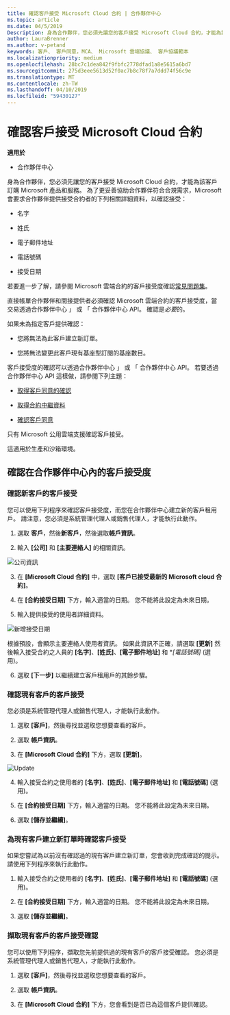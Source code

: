 ```yaml
---
title: 確認客戶接受 Microsoft Cloud 合約 | 合作夥伴中心
ms.topic: article
ms.date: 04/5/2019
Description: 身為合作夥伴，您必須先讓您的客戶接受 Microsoft Cloud 合約，才能為該客戶訂購 Microsoft 產品和服務。 若要更好的說明合作夥伴符合合規性需求，Microsoft 會要求協力廠商確認接受藉由提供接受合約的人員有關的特定詳細資料。
author: LauraBrenner
ms.author: v-petand
keywords: 客戶、 客戶同意，MCA、 Microsoft 雲端協議、 客戶協議範本
ms.localizationpriority: medium
ms.openlocfilehash: 28bc7c1dea842f9fbfc2778dfad1a8e5615a6bd7
ms.sourcegitcommit: 275d3eee5613d52f0ac7b8c78f7a7ddd74f56c9e
ms.translationtype: MT
ms.contentlocale: zh-TW
ms.lasthandoff: 04/10/2019
ms.locfileid: "59430127"
---
```

# <a name="confirm-customer-acceptance-of-the-microsoft-cloud-agreement"></a>確認客戶接受 Microsoft Cloud 合約

**適用於**
-  合作夥伴中心

身為合作夥伴，您必須先讓您的客戶接受 Microsoft Cloud 合約，才能為該客戶訂購 Microsoft 產品和服務。 為了更妥善協助合作夥伴符合合規需求，Microsoft 會要求合作夥伴提供接受合約者的下列相關詳細資料，以確認接受： 

-   名字

-   姓氏

-   電子郵件地址

-   電話號碼

-   接受日期

若要進一步了解，請參閱 Microsoft 雲端合約的客戶接受度確認[常見問題集](https://docs.microsoft.com/en-us/partner-center/confirm-consent-faq)。

直接帳單合作夥伴和間接提供者必須確認 Microsoft 雲端合約的客戶接受度，當交易透過合作夥伴中心 」 或 「 合作夥伴中心 API。 確認是*必要*的。

如果未為指定客戶提供確認：

-   您將無法為此客戶建立新訂單。

-   您將無法變更此客戶現有基座型訂閱的基座數目。

客戶接受度的確認可以透過合作夥伴中心 」 或 「 合作夥伴中心 API。 若要透過合作夥伴中心 API 這樣做，請參閱下列主題： 

-   [取得客戶同意的確認](https://docs.microsoft.com/en-us/partner-center/develop/get-confirmation-of-customer-consent)

-   [取得合約中繼資料](https://docs.microsoft.com/en-us/partner-center/develop/get-agreement-metadata)

-   [確認客戶同意](https://docs.microsoft.com/en-us/partner-center/develop/confirm-customer-consent)


只有 Microsoft 公用雲端支援確認客戶接受。

這適用於生產和沙箱環境。

## <a name="confirming-customer-acceptance-in-partner-center"></a>確認在合作夥伴中心內的客戶接受度

### <a name="confirm-customer-acceptance-for-a-new-customer"></a>確認新客戶的客戶接受

您可以使用下列程序來確認客戶接受度，而您在合作夥伴中心建立新的客戶租用戶。 請注意，您必須是系統管理代理人或銷售代理人，才能執行此動作。
 
1.  選取 **客戶**，然後**新客戶**，然後選取**帳戶資訊**。

2.  輸入 **\[公司\]** 和 **\[主要連絡人\]** 的相關資訊。

![公司資訊](images/mca/mca1.png)

3.  在 **\[Microsoft Cloud 合約\]** 中，選取 **\[客戶已接受最新的 Microsoft cloud 合約\]**。 

4.  在 **\[合約接受日期\]** 下方，輸入適當的日期。 您不能將此設定為未來日期。

5.  輸入提供接受的使用者詳細資料。 

![新增接受日期](images/mca/MCA3.png)

根據預設，會顯示主要連絡人使用者資訊。 如果此資訊不正確，請選取 **\[更新\]** 然後輸入接受合約之人員的 **\[名字\]**、**\[姓氏\]**、**\[電子郵件地址\]** 和 **\[電話號碼\]* (選用)。

6.  選取 **\[下一步\]** 以繼續建立客戶租用戶的其餘步驟。

### <a name="confirm-customer-acceptance-for-an-existing-customer"></a>確認現有客戶的客戶接受

您必須是系統管理代理人或銷售代理人，才能執行此動作。 

1.  選取 **\[客戶\]**，然後尋找並選取您想要查看的客戶。 

2.  選取 **帳戶資訊**。

3.  在 **\[Microsoft Cloud 合約\]** 下方，選取 **\[更新\]**。

![Update](images/mca/mca4.png)

4.  輸入接受合約之使用者的 **\[名字\]**、**\[姓氏\]**、**\[電子郵件地址\]** 和 **\[電話號碼\]** (選用)。

5.  在 **\[合約接受日期\]** 下方，輸入適當的日期。 您不能將此設定為未來日期。

6.  選取 **\[儲存並繼續\]**。

### <a name="confirm-customer-acceptance-while-creating-new-order-for-an-existing-customer"></a>為現有客戶建立新訂單時確認客戶接受

如果您嘗試為以前沒有確認過的現有客戶建立新訂單，您會收到完成確認的提示。 請使用下列程序來執行此動作。 

1.  輸入接受合約之使用者的 **\[名字\]**、**\[姓氏\]**、**\[電子郵件地址\]** 和 **\[電話號碼\]** (選用)。

2.  在 **\[合約接受日期\]** 下方，輸入適當的日期。 您不能將此設定為未來日期。

3.  選取 **\[儲存並繼續\]**。


### <a name="retrieve-confirmation-of-customer-acceptance-for-an-existing-customer"></a>擷取現有客戶的客戶接受確認

您可以使用下列程序，擷取您先前提供過的現有客戶的客戶接受確認。 您必須是系統管理代理人或銷售代理人，才能執行此動作。 

1.  選取 **\[客戶\]**，然後尋找並選取您想要查看的客戶。 

2.  選取 **帳戶資訊**。

3.  在 **\[Microsoft Cloud 合約\]** 下方，您會看到是否已為這個客戶提供確認。

